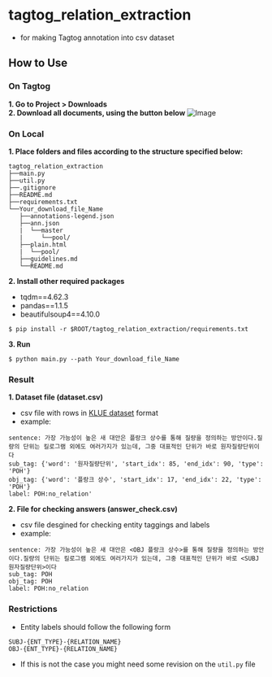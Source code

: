 # tagtog_relation_extraction
- for making Tagtog annotation into csv dataset

## How to Use
### On Tagtog
**1. Go to Project > Downloads** </br>
**2. Download all documents, using the button below**
![Image](https://i.imgur.com/dmruuVo.png)
### On Local
**1. Place folders and files according to the structure specified below:**
```
tagtog_relation_extraction
├──main.py
├──util.py
├──.gitignore
├──README.md
├──requirements.txt
└──Your_download_file_Name
   ├──annotations-legend.json
   ├──ann.json
   |  └──master
   |     └──pool/
   ├──plain.html
   |  └──pool/
   ├──guidelines.md
   └──README.md
```
**2. Install other required packages**
  - tqdm==4.62.3
  - pandas==1.1.5
  - beautifulsoup4==4.10.0

```
$ pip install -r $ROOT/tagtog_relation_extraction/requirements.txt
```
**3. Run**
```
$ python main.py --path Your_download_file_Name
```

### Result
**1. Dataset file (dataset.csv)**
- csv file with rows in [KLUE dataset](https://github.com/KLUE-benchmark/KLUE) format
- example:
```
sentence: 가장 가능성이 높은 새 대안은 플랑크 상수를 통해 질량을 정의하는 방안이다.질량의 단위는 킬로그램 외에도 여러가지가 있는데, 그중 대표적인 단위가 바로 원자질량단위이다
sub_tag: {'word': '원자질량단위', 'start_idx': 85, 'end_idx': 90, 'type': 'POH'}
obj_tag: {'word': '플랑크 상수', 'start_idx': 17, 'end_idx': 22, 'type': 'POH'}
label: POH:no_relation'
```

**2. File for checking answers (answer_check.csv)**
- csv file desgined for checking entity taggings and labels
- example:
```
sentence: 가장 가능성이 높은 새 대안은 <OBJ 플랑크 상수>를 통해 질량을 정의하는 방안이다.질량의 단위는 킬로그램 외에도 여러가지가 있는데, 그중 대표적인 단위가 바로 <SUBJ 원자질량단위>이다	
sub_tag: POH
obj_tag: POH
label: POH:no_relation
```

### Restrictions
- Entity labels should follow the following form
```
SUBJ-{ENT_TYPE}-{RELATION_NAME}
OBJ-{ENT_TYPE}-{RELATION_NAME}
```
- If this is not the case you might need some revision on the ```util.py``` file

